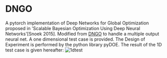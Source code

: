 # DNGO
A pytorch implementation of Deep Networks for Global Optimization proposed in 'Scalable Bayesian Optimization Using Deep Neural Networks'[Snoek 2015]. Modified from [DNGO](https://github.com/w601sxs/DNGO) to handle a multiple output neural net. A one dimensional test case is provided. The Design of Experiment is performed by the python library pyDOE.
The result of the 1D test case is given hereafter:
![1dtest](https://user-images.githubusercontent.com/33595975/37096449-97f5910e-2253-11e8-8cf1-9048f2073086.png)
